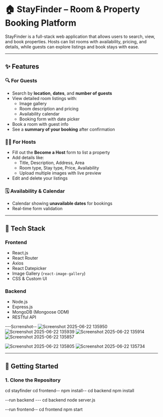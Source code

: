 # 🏠 StayFinder – Room & Property Booking Platform

StayFinder is a full-stack web application that allows users to search, view, and book properties. Hosts can list rooms with availability, pricing, and details, while guests can explore listings and book stays with ease.

---

## ✨ Features

### 🔍 For Guests
- Search by **location**, **dates**, and **number of guests**
- View detailed room listings with:
  - Image gallery
  - Room description and pricing
  - Availability calendar
  - Booking form with date picker
- Book a room with guest info
- See a **summary of your booking** after confirmation

### 🧑‍💼 For Hosts
- Fill out the **Become a Host** form to list a property
- Add details like:
  - Title, Description, Address, Area
  - Room type, Stay type, Price, Availability
  - Upload multiple images with live preview
- Edit and delete your listings

### 🗓️ Availability & Calendar
- Calendar showing **unavailable dates** for bookings
- Real-time form validation

---

## 🧱 Tech Stack

### Frontend
- React.js
- React Router
- Axios
- React Datepicker
- Image Gallery (`react-image-gallery`)
- CSS & Custom UI

### Backend
- Node.js
- Express.js
- MongoDB (Mongoose ODM)
- RESTful API

---Scrrenshot--
![Screenshot 2025-06-22 135950](https://github.com/user-attachments/assets/da3cebb8-d659-4164-a973-1bd8a3e0f92c)
![Screenshot 2025-06-22 135939](https://github.com/user-attachments/assets/c16d1005-6cd8-4bb1-95a3-278ec69a6e8a)
![Screenshot 2025-06-22 135914](https://github.com/user-attachments/assets/72b4d57b-5a55-49dc-9f1a-9502eef11e5d)
![Screenshot 2025-06-22 135857](https://github.com/user-attachments/assets/df6ed880-0d75-4e8e-a2e6-4523e9a490de)


![Screenshot 2025-06-22 135805](https://github.com/user-attachments/assets/61563fee-6c6b-4f17-a064-8e9481546666)
![Screenshot 2025-06-22 135734](https://github.com/user-attachments/assets/04536b75-b22a-4da8-b417-217ae891cb7c)


---

## 🚀 Getting Started

### 1. Clone the Repository

cd stayfinder
cd frontend--
npm install--
cd backend
npm install

--run backend ---
cd backend 
node server.js

--run frontend--
cd frontend
npm start

